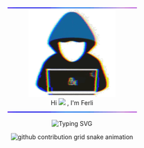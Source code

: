 <div align = center> <img src="assets/img/line-neon.gif"> </div>
<div align = center><img src="assets/img/about_me.gif" width=40%></div>
<div align="center">Hi <img src="https://media.giphy.com/media/hvRJCLFzcasrR4ia7z/giphy.gif" width="35"> , I'm Ferli </div>
<div align = center> <img src="assets/img/line-neon.gif"> </div>
<p align="center"><img src="https://readme-typing-svg.demolab.com?font=Fira+Code&weight=900&size=30&duration=4000&pause=1000&center=true&vCenter=true&color=D27800&width=652&lines=Informatics+Egineering+Students;Competitive+Programmer;Always+Learning+New+Things;Web+Development" alt="Typing SVG" /></p>
<div align=center><picture>
  <source media="(prefers-color-scheme: dark)" srcset="https://raw.githubusercontent.com/MasFer27/MasFer27/main/assets/snake-game/github-contribution-grid-snake-dark.svg">
  <source media="(prefers-color-scheme: light)" srcset="https://raw.githubusercontent.com/MasFer27/MasFer27/main/assets/snake-game/github-contribution-grid-snake.svg">
  <img alt="github contribution grid snake animation" src="https://raw.githubusercontent.com/MasFer27/MasFer27/main/assets/snake-game/github-contribution-grid-snake.svg">
</picture></div>
